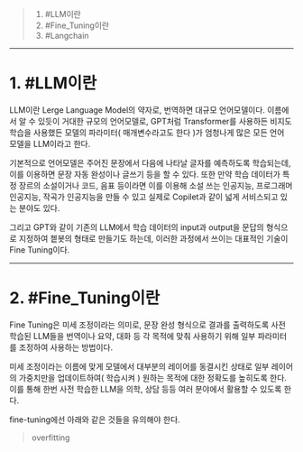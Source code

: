 >1. #LLM이란
>2. #Fine_Tuning이란
>3. #Langchain

---
# 1. #LLM이란 
LLM이란 Lerge Language Model의 약자로, 번역하면 대규모 언어모델이다.
이름에서 알 수 있듯이 거대한 규모의 언어모델로, GPT처럼 Transformer를 사용하든 비지도 학습을 사용했든 모델의 파라미터( 매개변수라고도 한다 )가 엄청나게 많은 모든 언어 모델을 LLM이라고 한다.

기본적으로 언어모델은 주어진 문장에서 다음에 나타날 글자를 예측하도록 학습되는데, 이를 이용하면 문장 자동 완성이나 글쓰기 등을 할 수 있다. 또한 만약 학습 데이터가 특정 장르의 소설이거나 코드, 음표 등이라면 이를 이용해 소설 쓰는 인공지능, 프로그래머 인공지능, 작곡가 인공지능을 만들 수 있고 실제로 Copilet과 같이 넓게 서비스되고 있는 분야도 있다.

그리고 GPT와 같이 기존의 LLM에서 학습 데이터의 input과 output을 문답의 형식으로 지정하여 쳍봇의 형태로 만들기도 하는데, 이러한 과정에서 쓰이는 대표적인 기술이 Fine Tuning이다.

---
# 2. #Fine_Tuning이란 
Fine Tuning은 미세 조정이라는 의미로, 문장 완성 형식으로 결과를 출력하도록 사전 학습된 LLM들을 번역이나 요약, 대화 등 각 목적에 맞춰 사용하기 위해 일부 파라미터를 조정하여 사용하는 방법이다.

미세 조정이라는 이름에 맞게 모델에서 대부분의 레이어를 동결시킨 상태로 일부 레이어의 가중치만을 업데이트하여( 학습시켜 ) 원하는 목적에 대한 정확도를 높히도록 한다.
이를 통해 한번 사전 학습한 LLM을 의학, 상담 등등 여러 분야에서 활용할 수 있도록 한다.

fine-tuning에선 아래와 같은 것들을 유의해야 한다.
>overfitting
